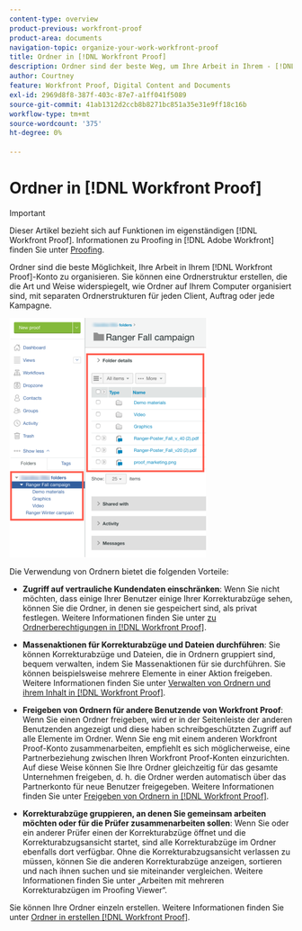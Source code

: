 ```yaml
---
content-type: overview
product-previous: workfront-proof
product-area: documents
navigation-topic: organize-your-work-workfront-proof
title: Ordner in [!DNL Workfront Proof]
description: Ordner sind der beste Weg, um Ihre Arbeit in Ihrem - [!DNL Workfront Proof]  zu organisieren. Sie können eine Ordnerstruktur erstellen, die die Art und Weise widerspiegelt, wie Ordner auf Ihrem Computer organisiert sind, mit separaten Ordnerstrukturen für jeden Client, Auftrag oder jede Kampagne.
author: Courtney
feature: Workfront Proof, Digital Content and Documents
exl-id: 2969d8f8-387f-403c-87e7-a1ff041f5089
source-git-commit: 41ab1312d2ccb8b8271bc851a35e31e9ff18c16b
workflow-type: tm+mt
source-wordcount: '375'
ht-degree: 0%

---
```


# Ordner in [!DNL Workfront Proof]

>[!IMPORTANT]
>
>Dieser Artikel bezieht sich auf Funktionen im eigenständigen [!DNL Workfront Proof]. Informationen zu Proofing in [!DNL Adobe Workfront] finden Sie unter [Proofing](../../../review-and-approve-work/proofing/proofing.md).

Ordner sind die beste Möglichkeit, Ihre Arbeit in Ihrem [!DNL Workfront Proof]-Konto zu organisieren. Sie können eine Ordnerstruktur erstellen, die die Art und Weise widerspiegelt, wie Ordner auf Ihrem Computer organisiert sind, mit separaten Ordnerstrukturen für jeden Client, Auftrag oder jede Kampagne.

![folders.png](assets/folders-350x425.png)

Die Verwendung von Ordnern bietet die folgenden Vorteile:

* **Zugriff auf vertrauliche Kundendaten einschränken**: Wenn Sie nicht möchten, dass einige Ihrer Benutzer einige Ihrer Korrekturabzüge sehen, können Sie die Ordner, in denen sie gespeichert sind, als privat festlegen. Weitere Informationen finden Sie unter [ zu Ordnerberechtigungen in  [!DNL Workfront Proof]](../../../workfront-proof/wp-work-proofsfiles/organize-your-work/folder-permissions.md).

* **Massenaktionen für Korrekturabzüge und Dateien durchführen**: Sie können Korrekturabzüge und Dateien, die in Ordnern gruppiert sind, bequem verwalten, indem Sie Massenaktionen für sie durchführen. Sie können beispielsweise mehrere Elemente in einer Aktion freigeben. Weitere Informationen finden Sie unter [Verwalten von Ordnern und ihrem Inhalt in [!DNL Workfront Proof]](../../../workfront-proof/wp-work-proofsfiles/organize-your-work/manage-folders-and-contents.md).

* **Freigeben von Ordnern für andere Benutzende von Workfront Proof**: Wenn Sie einen Ordner freigeben, wird er in der Seitenleiste der anderen Benutzenden angezeigt und diese haben schreibgeschützten Zugriff auf alle Elemente im Ordner. Wenn Sie eng mit einem anderen Workfront Proof-Konto zusammenarbeiten, empfiehlt es sich möglicherweise, eine Partnerbeziehung zwischen Ihren Workfront Proof-Konten einzurichten. Auf diese Weise können Sie Ihre Ordner gleichzeitig für das gesamte Unternehmen freigeben, d. h. die Ordner werden automatisch über das Partnerkonto für neue Benutzer freigegeben. Weitere Informationen finden Sie unter [Freigeben von Ordnern in [!DNL Workfront Proof]](../../../workfront-proof/wp-work-proofsfiles/organize-your-work/share-folders.md).

* **Korrekturabzüge gruppieren, an denen Sie gemeinsam arbeiten möchten oder für die Prüfer zusammenarbeiten sollen**: Wenn Sie oder ein anderer Prüfer einen der Korrekturabzüge öffnet und die Korrekturabzugsansicht startet, sind alle Korrekturabzüge im Ordner ebenfalls dort verfügbar. Ohne die Korrekturabzugsansicht verlassen zu müssen, können Sie die anderen Korrekturabzüge anzeigen, sortieren und nach ihnen suchen und sie miteinander vergleichen. Weitere Informationen finden Sie unter „Arbeiten mit mehreren Korrekturabzügen im Proofing Viewer“.

Sie können Ihre Ordner einzeln erstellen. Weitere Informationen finden Sie unter [Ordner in erstellen [!DNL Workfront Proof]](../../../workfront-proof/wp-work-proofsfiles/organize-your-work/create-folders.md).
